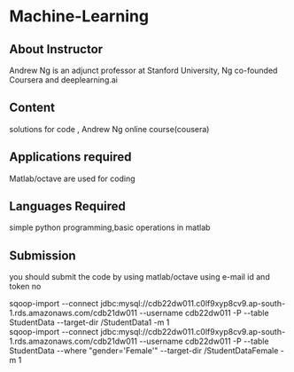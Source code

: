 # Machine-Learning
## About Instructor
Andrew Ng is an adjunct professor at Stanford University, Ng co-founded Coursera and deeplearning.ai
## Content             
solutions for code , Andrew Ng online course(cousera)
## Applications required
Matlab/octave are used for coding
## Languages Required
simple python programming,basic operations in matlab


## Submission
you should submit the code by using matlab/octave using e-mail id and token no

sqoop-import --connect jdbc:mysql://cdb22dw011.c0lf9xyp8cv9.ap-south-1.rds.amazonaws.com/cdb21dw011 --username cdb22dw011 -P --table StudentData --target-dir /StudentData1 -m 1\
sqoop-import --connect jdbc:mysql://cdb22dw011.c0lf9xyp8cv9.ap-south-1.rds.amazonaws.com/cdb21dw011 --username cdb22dw011 -P --table StudentData --where "gender='Female'" --target-dir /StudentDataFemale -m 1



